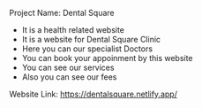 Project Name: Dental Square

* It is a health related website
* It is a website for Dental Square Clinic
* Here you can our specialist Doctors
* You can book your appoinment by this website
* You can see our services
* Also you can see our fees

Website Link: https://dentalsquare.netlify.app/